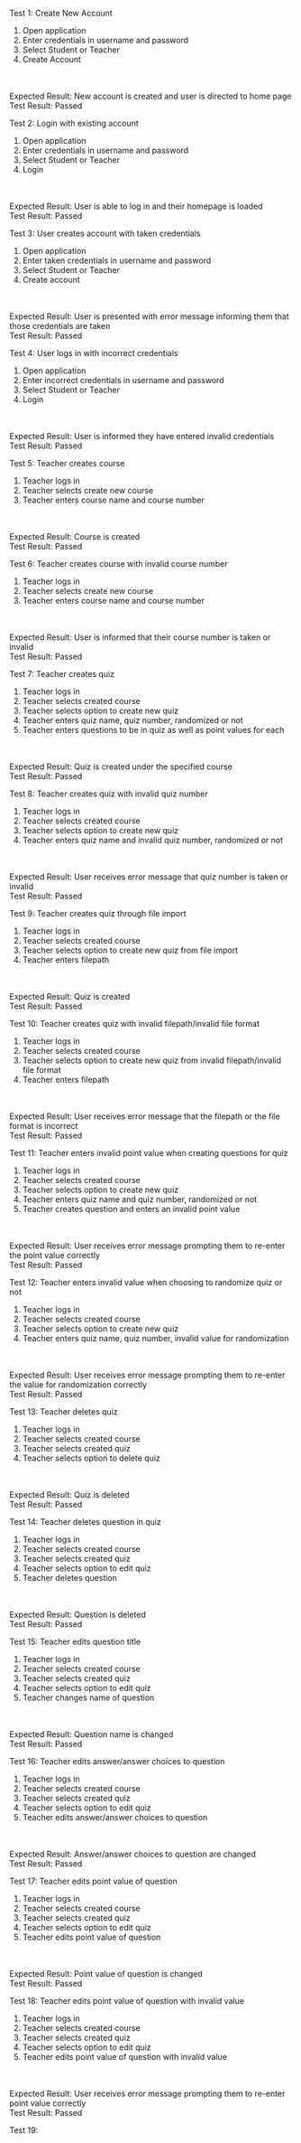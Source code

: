 Test 1: Create New Account
<br>
1) Open application
2) Enter credentials in username and password
3) Select Student or Teacher
4) Create Account
<br>
<br>
Expected Result: New account is created and user is directed to home page
<br>
Test Result: Passed
<br>

Test 2: Login with existing account
<br>
1) Open application
2) Enter credentials in username and password
3) Select Student or Teacher
4) Login
<br>
<br>
Expected Result: User is able to log in and their homepage is loaded
<br>
Test Result: Passed
<br>

Test 3: User creates account with taken credentials
<br>
1) Open application
2) Enter taken credentials in username and password
3) Select Student or Teacher
4) Create account
<br>
<br>
Expected Result: User is presented with error message informing them that those credentials are taken
<br>
Test Result: Passed
<br>

Test 4: User logs in with incorrect credentials
<br>
1) Open application
2) Enter incorrect credentials in username and password
3) Select Student or Teacher
4) Login
<br>
<br>
Expected Result: User is informed they have entered invalid credentials
<br>
Test Result: Passed
<br>

Test 5: Teacher creates course
<br>
1) Teacher logs in
2) Teacher selects create new course
3) Teacher enters course name and course number
<br>
<br>
Expected Result: Course is created
<br>
Test Result: Passed
<br>

Test 6: Teacher creates course with invalid course number
<br>
1) Teacher logs in
2) Teacher selects create new course
3) Teacher enters course name and course number
<br>
<br>
Expected Result: User is informed that their course number is taken or invalid
<br>
Test Result: Passed
<br>

Test 7: Teacher creates quiz 
<br>
1) Teacher logs in 
2) Teacher selects created course
3) Teacher selects option to create new quiz
4) Teacher enters quiz name, quiz number, randomized or not
5) Teacher enters questions to be in quiz as well as point values for each
<br>
<br>
Expected Result: Quiz is created under the specified course
<br>
Test Result: Passed
<br>

Test 8: Teacher creates quiz with invalid quiz number
<br>
1) Teacher logs in
2) Teacher selects created course
3) Teacher selects option to create new quiz
4) Teacher enters quiz name and invalid quiz number, randomized or not
<br>
<br>
Expected Result: User receives error message that quiz number is taken or invalid
<br>
Test Result: Passed
<br>

Test 9: Teacher creates quiz through file import
<br>
1) Teacher logs in
2) Teacher selects created course
3) Teacher selects option to create new quiz from file import
4) Teacher enters filepath
<br>
<br>
Expected Result: Quiz is created
<br>
Test Result: Passed
<br>

Test 10: Teacher creates quiz with invalid filepath/invalid file format
<br>
1) Teacher logs in
2) Teacher selects created course
3) Teacher selects option to create new quiz from invalid filepath/invalid file format
4) Teacher enters filepath
<br>
<br>
Expected Result: User receives error message that the filepath or the file format is incorrect
<br>
Test Result: Passed
<br>

Test 11: Teacher enters invalid point value when creating questions for quiz
<br>
1) Teacher logs in
2) Teacher selects created course
3) Teacher selects option to create new quiz
4) Teacher enters quiz name and quiz number, randomized or not
5) Teacher creates question and enters an invalid point value
<br>
<br>
Expected Result: User receives error message prompting them to re-enter the point value correctly
<br>
Test Result: Passed
<br>

Test 12: Teacher enters invalid value when choosing to randomize quiz or not
<br>
1) Teacher logs in
2) Teacher selects created course
3) Teacher selects option to create new quiz
4) Teacher enters quiz name, quiz number, invalid value for randomization
<br>
<br>
Expected Result: User receives error message prompting them to re-enter the value for randomization correctly
<br>
Test Result: Passed
<br>

Test 13: Teacher deletes quiz
<br>
1) Teacher logs in 
2) Teacher selects created course
3) Teacher selects created quiz
4) Teacher selects option to delete quiz
<br>
<br>
Expected Result: Quiz is deleted
<br>
Test Result: Passed
<br>

Test 14: Teacher deletes question in quiz
<br>
1) Teacher logs in
2) Teacher selects created course
3) Teacher selects created quiz
4) Teacher selects option to edit quiz
5) Teacher deletes question
<br>
<br>
Expected Result: Question is deleted
<br>
Test Result: Passed
<br>

Test 15: Teacher edits question title
<br>
1) Teacher logs in
2) Teacher selects created course
3) Teacher selects created quiz
4) Teacher selects option to edit quiz
5) Teacher changes name of question
<br>
<br>
Expected Result: Question name is changed
<br>
Test Result: Passed
<br>

Test 16: Teacher edits answer/answer choices to question
<br>
1) Teacher logs in
2) Teacher selects created course
3) Teacher selects created quiz
4) Teacher selects option to edit quiz
5) Teacher edits answer/answer choices to question
<br>
<br>
Expected Result: Answer/answer choices to question are changed
<br>
Test Result: Passed
<br>

Test 17: Teacher edits point value of question
<br>
1) Teacher logs in
2) Teacher selects created course
3) Teacher selects created quiz
4) Teacher selects option to edit quiz
5) Teacher edits point value of question
<br>
<br>
Expected Result: Point value of question is changed
<br>
Test Result: Passed
<br>

Test 18: Teacher edits point value of question with invalid value
<br>
1) Teacher logs in
2) Teacher selects created course
3) Teacher selects created quiz
4) Teacher selects option to edit quiz
5) Teacher edits point value of question with invalid value
<br>
<br>
Expected Result: User receives error message prompting them to re-enter point value correctly
<br>
Test Result: Passed
<br>

Test 19: 